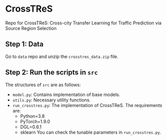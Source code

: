 # CrossTReS
Repo for CrossTReS: Cross-city Transfer Learning for Traffic Prediction via Source Region Selection

## Step 1: Data
Go to `data` repo and unzip the `crosstres_data.zip` file. 

## Step 2: Run the scripts in `src`
The structures of `src` are as follows: 
- `model.py`: Contains implementation of base models. 
- `utils.py`: Necessary utility functions. 
- `run_crosstres.py`: The implementation of CrossTReS. The requirements are: 
  -  Python=3.8 
  -  PyTorch=1.9.0
  -  DGL=0.6.1
  -  sklearn
  You can check the tunable parameters in `run_crosstres.py`. 
